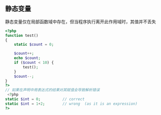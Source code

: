 ## 静态变量

静态变量仅在局部函数域中存在，但当程序执行离开此作用域时，其值并不丢失

```php
<?php
function test()
{
    static $count = 0;

    $count++;
    echo $count;
    if ($count < 10) {
        test();
    }
    $count--;
}
?> 
// 如果在声明中用表达式的结果对其赋值会导致解析错误
 <?php
static $int = 0;          // correct
static $int = 1+2;        // wrong  (as it is an expression)
?>
```

